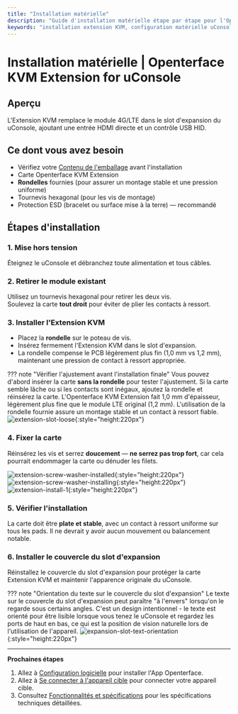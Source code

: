 ```yaml
---
title: "Installation matérielle"
description: "Guide d'installation matérielle étape par étape pour l'Openterface KVM Extension for uConsole. Apprenez comment installer correctement la carte d'extension dans le slot d'expansion de votre uConsole avec des directives de sécurité détaillées."
keywords: "installation extension KVM, configuration matérielle uConsole, installation carte d'expansion, slot d'expansion uConsole, guide matériel KVM, installation physique"
---
```


# **Installation matérielle** | Openterface KVM Extension for uConsole

## Aperçu
L'Extension KVM remplace le module 4G/LTE dans le slot d'expansion du uConsole, ajoutant une entrée HDMI directe et un contrôle USB HID.

## Ce dont vous avez besoin
- Vérifiez votre [Contenu de l'emballage](whats-in-the-box.md) avant l'installation  
- Carte Openterface KVM Extension  
- **Rondelles** fournies (pour assurer un montage stable et une pression uniforme)  
- Tournevis hexagonal (pour les vis de montage)  
- Protection ESD (bracelet ou surface mise à la terre) — recommandé  

## Étapes d'installation

### **1. Mise hors tension**
Éteignez le uConsole et débranchez toute alimentation et tous câbles.

### **2. Retirer le module existant**
Utilisez un tournevis hexagonal pour retirer les deux vis.  
Soulevez la carte **tout droit** pour éviter de plier les contacts à ressort.

### **3. Installer l'Extension KVM**
- Placez la **rondelle** sur le poteau de vis.  
- Insérez fermement l'Extension KVM dans le slot d'expansion.  
- La rondelle compense le PCB légèrement plus fin (1,0 mm vs 1,2 mm), maintenant une pression de contact à ressort appropriée.

??? note "Vérifier l'ajustement avant l'installation finale"
    Vous pouvez d'abord insérer la carte **sans la rondelle** pour tester l'ajustement. Si la carte semble lâche ou si les contacts sont inégaux, ajoutez la rondelle et réinsérez la carte. L'Openterface KVM Extension fait 1,0 mm d'épaisseur, légèrement plus fine que le module LTE original (1,2 mm). L'utilisation de la rondelle fournie assure un montage stable et un contact à ressort fiable.  
    ![extension-slot-loose](https://assets.openterface.com/images/product/openterface-kvm-uconsole-extension-slot-loose.webp){:style="height:220px"}

### **4. Fixer la carte**
Réinsérez les vis et serrez **doucement** — **ne serrez pas trop fort**, car cela pourrait endommager la carte ou dénuder les filets.

![extension-screw-washer-installed](https://assets.openterface.com/images/product/openterface-kvm-uconsole-extension-screw-washer-installed.jpg){:style="height:220px"}
![extension-screw-washer-installing](https://assets.openterface.com/images/product/openterface-kvm-uconsole-extension-screw-washer-installing.jpg){:style="height:220px"}
![extension-install-1](https://assets.openterface.com/images/product/openterface-kvm-uconsole-extension-install-1.webp){:style="height:220px"}

### **5. Vérifier l'installation**
La carte doit être **plate et stable**, avec un contact à ressort uniforme sur tous les pads. Il ne devrait y avoir aucun mouvement ou balancement notable.

### **6. Installer le couvercle du slot d'expansion**
Réinstallez le couvercle du slot d'expansion pour protéger la carte Extension KVM et maintenir l'apparence originale du uConsole.

??? note "Orientation du texte sur le couvercle du slot d'expansion"
    Le texte sur le couvercle du slot d'expansion peut paraître "à l'envers" lorsqu'on le regarde sous certains angles. C'est un design intentionnel - le texte est orienté pour être lisible lorsque vous tenez le uConsole et regardez les ports de haut en bas, ce qui est la position de vision naturelle lors de l'utilisation de l'appareil.
    ![expansion-slot-text-orientation](https://assets.openterface.com/images/product/openterface-kvm-uconsole-expansion-slot-text-orientation.webp){:style="height:220px"}

---

**Prochaines étapes**

1. Allez à [Configuration logicielle](/product/uconsole-kvm-extension/software-setup/) pour installer l'App Openterface.  
2. Allez à [Se connecter à l'appareil cible](/product/uconsole-kvm-extension/connect-to-target/) pour connecter votre appareil cible.  
3. Consultez [Fonctionnalités et spécifications](/product/uconsole-kvm-extension/features/) pour les spécifications techniques détaillées.
